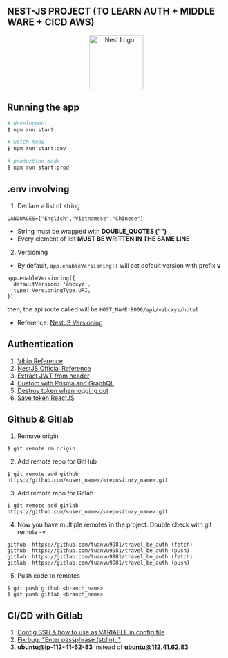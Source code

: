 ## NEST-JS PROJECT (TO LEARN AUTH + MIDDLE WARE + CICD AWS)

<p align="center">
  <img src="https://nestjs.com/img/logo-small.svg" width="125" alt="Nest Logo" />
</p>


## Running the app
```bash
# development
$ npm run start

# watch mode
$ npm run start:dev

# production mode
$ npm run start:prod
```

## .env involving
1. Declare a list of string
```
LANGUAGES=["English","Vietnamese","Chinese"]
```
- String must be wrapped with **DOUBLE_QUOTES ("")**
- Every element of list **MUST BE WRITTEN IN THE SAME LINE**

2. Versioning
- By default, ```app.enableVersioning()``` will set default version with prefix **v**
```
app.enableVersioning({
  defaultVersion: 'abcxyz',
  type: VersioningType.URI,
})
```
then, the api route called will be ```HOST_NAME:8000/api/vabcxyz/hotel```
- Reference: [NestJS Versioning](https://docs.nestjs.com/techniques/versioning)

## Authentication
1. [Viblo Reference](https://viblo.asia/p/xac-thuc-nguoi-dung-trong-nestjs-su-dung-passport-jwt-924lJB7blPM)
2. [NestJS Official Reference](https://docs.nestjs.com/security/authentication#implementing-passport-local)
3. [Extract JWT from header](https://stackoverflow.com/questions/57833669/how-to-get-jwt-token-from-headers-in-controller)
4. [Custom with Prisma and GraphQL](https://github.com/vladwulf/nestjs-jwts/blob/main/src/prisma/prisma.service.ts)
5. [Destroy token when logging out](https://stackoverflow.com/questions/37959945/how-to-destroy-jwt-tokens-on-logout)
6. [Save token ReactJS](https://stackoverflow.com/questions/48983708/where-to-store-access-token-in-react-js)

## Github & Gitlab
1. Remove origin
```
$ git remote rm origin
```
2. Add remote repo for GitHub
```
$ git remote add github https://github.com/<user_name>/<repository_name>.git
```
3. Add remote repo for Gitlab
```
$ git remote add gitlab https://github.com/<user_name>/<repository_name>.git
```
4. Now you have multiple remotes in the project. Double check with git remote -v
```
github	https://github.com/tuanvu9981/travel_be_auth (fetch)
github	https://github.com/tuanvu9981/travel_be_auth (push)
gitlab	https://gitlab.com/tuanvu9981/travel_be_auth (fetch)
gitlab	https://gitlab.com/tuanvu9981/travel_be_auth (push)
```
5. Push code to remotes
```
$ git push github <branch_name>
$ git push gitlab <branch_name>
```

## CI/CD with Gitlab
1. [Config SSH & how to use as VARIABLE in config file](https://docs.gitlab.com/ee/ci/ssh_keys/)
2. [Fix bug: "Enter passphrase (stdin): "](https://techsparx.com/software-development/gitlab-ci-enter-passphrase.html)
3. **ubuntu@ip-112-41-62-83** instead of **ubuntu@112.41.62.83**